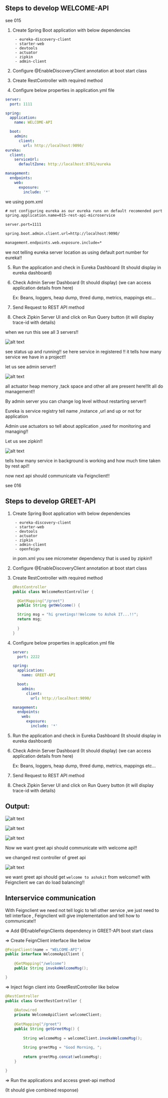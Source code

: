 ## Steps to develop WELCOME-API

 see 015

1) Create Spring Boot application with below dependencies

		- eureka-discovery-client
		- starter-web
		- devtools
		- actuator
		- zipkin
		- admin-client

2) Configure @EnableDiscoveryClient annotation at boot start class

3) Create RestController with required method

4) Configure below properties in application.yml file


```yml
server:
  port: 1111

spring:
  application:
    name: WELCOME-API

  boot:
    admin:
      client:
        url: http://localhost:9090/     
eureka:
  client:
    serviceUrl:
      defaultZone: http://localhost:8761/eureka 

management:
  endpoints:
    web:
      exposure:
        include: '*'
```

we using pom.xml

```xml
# not configuring eureka as our eureka runs on default recomended port!!
spring.application.name=015-rest-api-microservice

server.port=1111

spring.boot.admin.client.url=http://localhost:9090/

management.endpoints.web.exposure.include=*
```
we not telling eureka server location as using default port number for eureka!!

5) Run the application and check in Eureka Dashboard (It should display in eureka dashboard)

6) Check Admin Server Dashboard (It should display) (we can access application details from here)

	Ex: Beans, loggers, heap dump, thred dump, metrics, mappings etc...


7) Send Request to REST API method

8) Check Zipkin Server UI and click on Run Query button
	(it will display trace-id with details)

when we run this see all 3 servers!!

![alt text](image.png)

see status up and running!! se here service in registered !! it tells how many service we have in a project!!

let us see admin server!!

![alt text](image-1.png)

all actuator heap memory ,tack space and other all are present here!!It all do management!!

By admin server you can change log level without restarting server!!


Eureka is service registry tell name ,instance ,url and up or not for application 

Admin use actuators so tell about application ,used for monitoring and managing!!

Let us see zipkin!!

![alt text](image-2.png)

tells how many service in background is working and how much time taken by rest api!!


now next api should communicate via Feignclient!!

 see 016

## Steps to develop GREET-API

1) Create Spring Boot application with below dependencies

		- eureka-discovery-client
		- starter-web
		- devtools
		- actuator
		- zipkin
		- admin-client
		- openfeign

    in pom.xml you see micrometer dependency that is used by zipkin!!

2) Configure @EnableDiscoveryClient annotation at boot start class

3) Create RestController with required method

    ```java
    @RestController
    public class WelcomeRestController {

      @GetMapping("/greet")
      public String getWelcome() {

      String msg = "hi greetings!!Welcome to Ashok IT...!!";
      return msg;
      
      }
    }

    ```

4) Configure below properties in application.yml file

    ```yml
    server:
      port: 2222

    spring:
      application:
        name: GREET-API

      boot:
        admin:
          client:
            url: http://localhost:9090/

    management:
      endpoints:
        web:
          exposure:
            include: '*'
    ```

5) Run the application and check in Eureka Dashboard (It should display in eureka dashboard)

6) Check Admin Server Dashboard (It should display) (we can access application details from here)

	Ex: Beans, loggers, heap dump, thred dump, metrics, mappings etc...

7) Send Request to REST API method

8) Check Zipkin Server UI and click on Run Query button
	(it will display trace-id with details)

 ## Output:

![alt text](image-3.png)

![alt text](image-4.png)

![alt text](image-5.png)

Now we want greet api should communicate with welcome api!!

we changed rest controller of greet api

![alt text](image-6.png)

we want greet api should get `welcome to ashokit` from welcome!! with Feignclient we can do load balancing!!


## Interservice communication

With Feignclient we need not tell logic to tell other service ,we just need to tell interface , Feignclient
will give implementation and tell how to communicate!!


=> Add @EnableFeignClients dependency in GREET-API boot start class

=> Create FeignClient interface like below
```java
@FeignClient(name = "WELCOME-API")
public interface WelcomeApiClient {
	
	@GetMapping("/welcome")
	public String invokeWelcomeMsg();

}
```
=> Inject feign client into GreetRestController like below

```java
@RestController
public class GreetRestController {
	
	@Autowired
	private WelcomeApiClient welcomeClient;
	
	@GetMapping("/greet")
	public String getGreetMsg() {
		
		String welcomeMsg = welcomeClient.invokeWelcomeMsg();
		
		String greetMsg = "Good Morning, ";
		
		return greetMsg.concat(welcomeMsg);
	}

}
```

=> Run the applications and access greet-api method

(It should give combined response)

